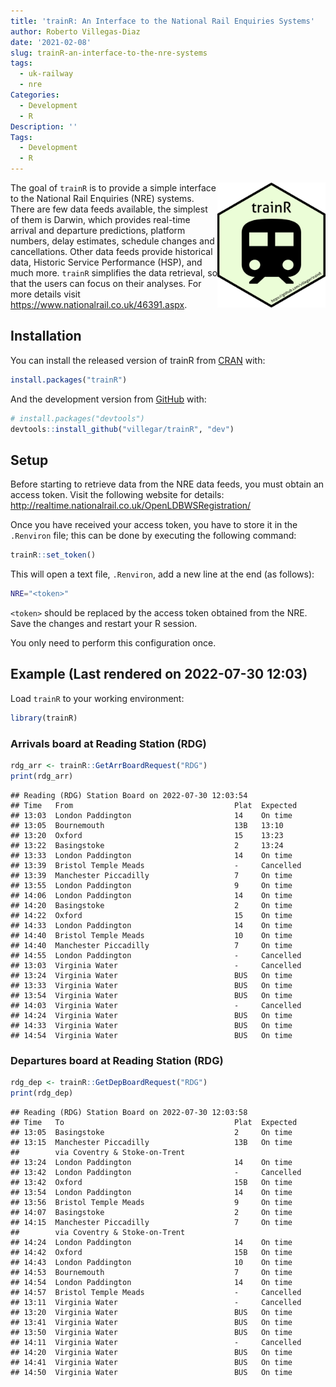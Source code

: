 ```yaml
---
title: 'trainR: An Interface to the National Rail Enquiries Systems'
author: Roberto Villegas-Diaz
date: '2021-02-08'
slug: trainR-an-interface-to-the-nre-systems
tags:
  - uk-railway
  - nre
Categories:
  - Development
  - R
Description: ''
Tags:
  - Development
  - R
---
```


<img src="https://raw.githubusercontent.com/villegar/trainR/main/inst/images/logo.png" alt="logo" align="right" height=200px/>

The goal of `trainR` is to provide a simple interface to the 
National Rail Enquiries (NRE) systems. There are few data feeds 
available, the simplest of them is Darwin, which provides real-time 
arrival and departure predictions, platform numbers, delay estimates, 
schedule changes and cancellations. Other data feeds provide historical 
data, Historic Service Performance (HSP), and much more. `trainR` 
simplifies the data retrieval, so that the users can focus on their 
analyses. For more details visit 
https://www.nationalrail.co.uk/46391.aspx.

## Installation

You can install the released version of trainR from [CRAN](https://CRAN.R-project.org) with:

``` r
install.packages("trainR")
```

And the development version from [GitHub](https://github.com/) with:

``` r
# install.packages("devtools")
devtools::install_github("villegar/trainR", "dev")
```

## Setup
Before starting to retrieve data from the NRE data feeds, you must obtain an access token. 
Visit the following website for details: http://realtime.nationalrail.co.uk/OpenLDBWSRegistration/

Once you have received your access token, you have to store it in the `.Renviron` file; this can be 
done by executing the following command:


```r
trainR::set_token()
```

This will open a text file, `.Renviron`, add a new line at the end (as follows):

```bash
NRE="<token>"
```

`<token>` should be replaced by the access token obtained from the NRE. Save the changes and restart 
your R session.

You only need to perform this configuration once.

## Example (Last rendered on 2022-07-30 12:03)

Load `trainR` to your working environment:

```r
library(trainR)
```

### Arrivals board at Reading Station (RDG)


```r
rdg_arr <- trainR::GetArrBoardRequest("RDG")
print(rdg_arr)
```

```
## Reading (RDG) Station Board on 2022-07-30 12:03:54
## Time   From                                    Plat  Expected
## 13:03  London Paddington                       14    On time
## 13:05  Bournemouth                             13B   13:10
## 13:20  Oxford                                  15    13:23
## 13:22  Basingstoke                             2     13:24
## 13:33  London Paddington                       14    On time
## 13:39  Bristol Temple Meads                    -     Cancelled
## 13:39  Manchester Piccadilly                   7     On time
## 13:55  London Paddington                       9     On time
## 14:06  London Paddington                       14    On time
## 14:20  Basingstoke                             2     On time
## 14:22  Oxford                                  15    On time
## 14:33  London Paddington                       14    On time
## 14:40  Bristol Temple Meads                    10    On time
## 14:40  Manchester Piccadilly                   7     On time
## 14:55  London Paddington                       -     Cancelled
## 13:03  Virginia Water                          -     Cancelled
## 13:24  Virginia Water                          BUS   On time
## 13:33  Virginia Water                          BUS   On time
## 13:54  Virginia Water                          BUS   On time
## 14:03  Virginia Water                          -     Cancelled
## 14:24  Virginia Water                          BUS   On time
## 14:33  Virginia Water                          BUS   On time
## 14:54  Virginia Water                          BUS   On time
```

### Departures board at Reading Station (RDG)


```r
rdg_dep <- trainR::GetDepBoardRequest("RDG")
print(rdg_dep)
```

```
## Reading (RDG) Station Board on 2022-07-30 12:03:58
## Time   To                                      Plat  Expected
## 13:05  Basingstoke                             2     On time
## 13:15  Manchester Piccadilly                   13B   On time
##        via Coventry & Stoke-on-Trent           
## 13:24  London Paddington                       14    On time
## 13:42  London Paddington                       -     Cancelled
## 13:42  Oxford                                  15B   On time
## 13:54  London Paddington                       14    On time
## 13:56  Bristol Temple Meads                    9     On time
## 14:07  Basingstoke                             2     On time
## 14:15  Manchester Piccadilly                   7     On time
##        via Coventry & Stoke-on-Trent           
## 14:24  London Paddington                       14    On time
## 14:42  Oxford                                  15B   On time
## 14:43  London Paddington                       10    On time
## 14:53  Bournemouth                             7     On time
## 14:54  London Paddington                       14    On time
## 14:57  Bristol Temple Meads                    -     Cancelled
## 13:11  Virginia Water                          -     Cancelled
## 13:20  Virginia Water                          BUS   On time
## 13:41  Virginia Water                          BUS   On time
## 13:50  Virginia Water                          BUS   On time
## 14:11  Virginia Water                          -     Cancelled
## 14:20  Virginia Water                          BUS   On time
## 14:41  Virginia Water                          BUS   On time
## 14:50  Virginia Water                          BUS   On time
```
